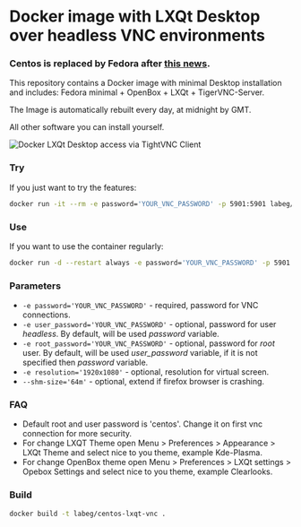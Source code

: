 # Docker image with LXQt Desktop over headless VNC environments
### Centos is replaced by Fedora after [this news](https://blog.centos.org/2020/12/future-is-centos-stream/).

This repository contains a Docker image with minimal Desktop installation and includes: Fedora minimal + OpenBox + LXQt + TigerVNC-Server.

The Image is automatically rebuilt every day, at midnight by GMT.

All other software you can install yourself.

![Docker LXQt Desktop access via TightVNC Client](https://raw.githubusercontent.com/LabEG/centos-lxqt-vnc/master/.pics/vnc_container_view.jpg)


### Try
If you just want to try the features:
```sh
docker run -it --rm -e password='YOUR_VNC_PASSWORD' -p 5901:5901 labeg/centos-lxqt-vnc
```

### Use
If you want to use the container regularly:
```sh
docker run -d --restart always -e password='YOUR_VNC_PASSWORD' -p 5901:5901 labeg/centos-lxqt-vnc
```

### Parameters
- `-e password='YOUR_VNC_PASSWORD'` - required, password for VNC connections.
- `-e user_password='YOUR_VNC_PASSWORD'` - optional, password for user *headless*. By default, will be used *password* variable.
- `-e root_password='YOUR_VNC_PASSWORD'` - optional, password for *root* user. By default, will be used *user_password* variable, if it is not specified then *password* variable.
- `-e resolution='1920x1080'` - optional, resolution for virtual screen.
- `--shm-size='64m'` - optional, extend if firefox browser is crashing.

### FAQ
- Default root and user password is 'centos'. Change it on first vnc connection for more security.
- For change LXQT Theme open Menu > Preferences > Appearance > LXQt Theme and select nice to you theme, example Kde-Plasma.
- For change OpenBox theme open Menu > Preferences > LXQt settings > Opebox Settings and select nice to you theme, example Clearlooks.


### Build

```sh
docker build -t labeg/centos-lxqt-vnc .
```
